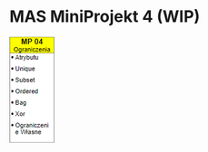 # MAS MiniProjekt 4 (WIP)

![alt text](https://github.com/mbednarek98/MAS/blob/main/MAS_s18579_MP4/WymaganiaMP4.png?raw=true)
